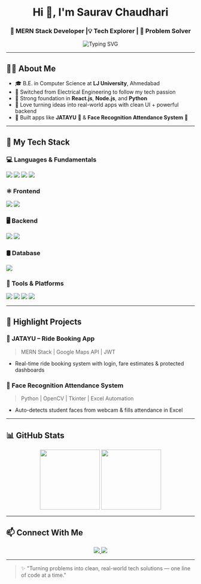 <h1 align="center">Hi 👋, I'm Saurav Chaudhari</h1>
<h3 align="center">🚀 MERN Stack Developer |💡 Tech Explorer | 🚀 Problem Solver</h3>

<p align="center">
  <img src="https://readme-typing-svg.demolab.com?font=Fira+Code&duration=3000&pause=1000&center=true&vCenter=true&width=435&lines=Full+Stack+MERN+Developer;React+%7C+Node+%7C+MongoDB+Lover;Clean+Code+%F0%9F%92%AF;Let's+Build+Together+%F0%9F%92%BB" alt="Typing SVG" />
</p>

---

## 🧑‍💻 About Me

- 🎓 B.E. in Computer Science at **LJ University**, Ahmedabad  
- 🔄 Switched from Electrical Engineering to follow my tech passion  
- 🧠 Strong foundation in **React.js**, **Node.js**, and **Python**  
- 📌 Love turning ideas into real-world apps with clean UI + powerful backend  
- 🧪 Built apps like **JATAYU** 🚗 & **Face Recognition Attendance System** 🧠

---

## 🧰 My Tech Stack

### 💻 Languages & Fundamentals
<p>
  <img src="https://img.shields.io/badge/-JavaScript-F7DF1E?logo=javascript&logoColor=black&style=for-the-badge" />
  <img src="https://img.shields.io/badge/-Python-3776AB?logo=python&logoColor=white&style=for-the-badge" />
  <img src="https://img.shields.io/badge/-HTML5-E34F26?logo=html5&logoColor=white&style=for-the-badge" />
  <img src="https://img.shields.io/badge/-CSS3-1572B6?logo=css3&logoColor=white&style=for-the-badge" />
</p>

### ⚛️ Frontend
<p>
  <img src="https://img.shields.io/badge/-React-61DAFB?logo=react&logoColor=black&style=for-the-badge" />
  <img src="https://img.shields.io/badge/-Tailwind%20CSS-38B2AC?logo=tailwind-css&logoColor=white&style=for-the-badge" />
</p>

### 🖥️ Backend
<p>
  <img src="https://img.shields.io/badge/-Node.js-339933?logo=node.js&logoColor=white&style=for-the-badge" />
  <img src="https://img.shields.io/badge/-Express.js-000000?logo=express&logoColor=white&style=for-the-badge" />
</p>

### 🛢️ Database
<p>
  <img src="https://img.shields.io/badge/-MongoDB-47A248?logo=mongodb&logoColor=white&style=for-the-badge" />
</p>

### 🔧 Tools & Platforms
<p>
  <img src="https://img.shields.io/badge/-Git-F05032?logo=git&logoColor=white&style=for-the-badge" />
  <img src="https://img.shields.io/badge/-GitHub-181717?logo=github&logoColor=white&style=for-the-badge" />
  <img src="https://img.shields.io/badge/-Postman-FF6C37?logo=postman&logoColor=white&style=for-the-badge" />
  <img src="https://img.shields.io/badge/-VSCode-007ACC?logo=visual-studio-code&logoColor=white&style=for-the-badge" />
</p>

---

## 🚀 Highlight Projects

### 🚗 JATAYU – Ride Booking App  
> MERN Stack | Google Maps API | JWT  
- Real-time ride booking system with login, fare estimates & protected dashboards

### 🧠 Face Recognition Attendance System  
> Python | OpenCV | Tkinter | Excel Automation  
- Auto-detects student faces from webcam & fills attendance in Excel

---

## 📊 GitHub Stats

<p align="center">
  <img src="https://github-readme-stats.vercel.app/api?username=srcvision&show_icons=true&theme=radical" height="160"/>
  <img src="https://github-readme-stats.vercel.app/api/top-langs/?username=srcvision&layout=compact&theme=radical" height="160"/>
</p>

---

## 📫 Connect With Me

<p align="center">
  <a href="https://www.linkedin.com/in/saurav-chaudhari-1ab838265/">
    <img src="https://img.shields.io/badge/-LinkedIn-0077B5?logo=linkedin&logoColor=white&style=for-the-badge" />
  </a>
  <a href="mailto:srchaudhari0806@gmail.com">
    <img src="https://img.shields.io/badge/-Gmail-D14836?logo=gmail&logoColor=white&style=for-the-badge" />
  </a>
</p>

---

> ✨ "Turning problems into clean, real-world tech solutions — one line of code at a time."

